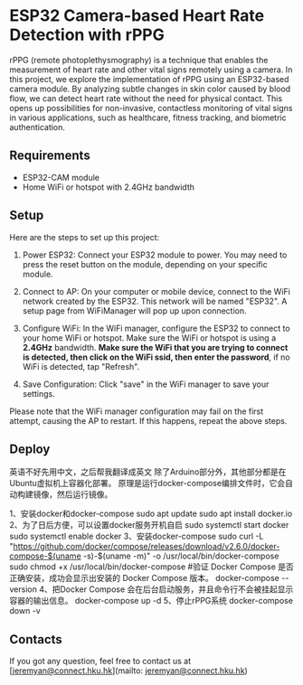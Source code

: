 # ESP32 Camera-based Heart Rate Detection with rPPG
rPPG (remote photoplethysmography) is a technique that enables the measurement of heart rate and other vital signs remotely using a camera. In this project, we explore the implementation of rPPG using an ESP32-based camera module. By analyzing subtle changes in skin color caused by blood flow, we can detect heart rate without the need for physical contact. This opens up possibilities for non-invasive, contactless monitoring of vital signs in various applications, such as healthcare, fitness tracking, and biometric authentication.

## Requirements
- ESP32-CAM module
- Home WiFi or hotspot with 2.4GHz bandwidth

## Setup
Here are the steps to set up this project:

1. Power ESP32: Connect your ESP32 module to power. You may need to press the reset button on the module, depending on your specific module.

2. Connect to AP: On your computer or mobile device, connect to the WiFi network created by the ESP32. This network will be named "ESP32". A setup page from WiFiManager will pop up upon connection.

3. Configure WiFi: In the WiFi manager, configure the ESP32 to connect to your home WiFi or hotspot. Make sure the WiFi or hotspot is using a **2.4GHz** bandwidth. **Make sure the WiFi that you are trying to connect is detected, then click on the WiFi ssid, then enter the password**, if no WiFi is detected, tap "Refresh".

4. Save Configuration: Click "save" in the WiFi manager to save your settings.

Please note that the WiFi manager configuration may fail on the first attempt, causing the AP to restart. If this happens, repeat the above steps.

## Deploy
英语不好先用中文，之后帮我翻译成英文
除了Arduino部分外，其他部分都是在Ubuntu虚拟机上容器化部署。
原理是运行docker-compose编排文件时，它会自动构建镜像，然后运行镜像。

1、安装docker和docker-compose
sudo apt update
sudo apt install docker.io
2、为了日后方便，可以设置docker服务开机自启
sudo systemctl start docker
sudo systemctl enable docker
3、安装docker-compose
sudo curl -L "https://github.com/docker/compose/releases/download/v2.6.0/docker-compose-$(uname -s)-$(uname -m)" -o /usr/local/bin/docker-compose
sudo chmod +x /usr/local/bin/docker-compose
#验证 Docker Compose 是否正确安装，成功会显示出安装的 Docker Compose 版本。
docker-compose --version 
4、把Docker Compose 会在后台启动服务，并且命令行不会被挂起显示容器的输出信息。
docker-compose up -d
5、停止rPPG系统
docker-compose down -v

## Contacts

If you got any question, feel free to contact us at [jeremyan@connect.hku.hk](mailto: jeremyan@connect.hku.hk)
